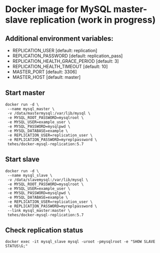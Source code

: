 # Docker image for MySQL master-slave replication (work in progress)

## Additional environment variables:
* REPLICATION_USER [default: replication]
* REPLICATION_PASSWORD [default: replication_pass]
* REPLICATION_HEALTH_GRACE_PERIOD [default: 3]
* REPLICATION_HEALTH_TIMEOUT [default: 10]
* MASTER_PORT [default: 3306]
* MASTER_HOST [default: master]

## Start master

```
docker run -d \
 --name mysql_master \
 -v /data/mastermysql:/var/lib/mysql \
 -e MYSQL_ROOT_PASSWORD=mysqlroot \
 -e MYSQL_USER=example_user \
 -e MYSQL_PASSWORD=mysqlpwd \
 -e MYSQL_DATABASE=example \
 -e REPLICATION_USER=replication_user \
 -e REPLICATION_PASSWORD=myreplpassword \
 tehes/docker-mysql-replication:5.7

```

## Start slave

```
docker run -d \
 --name mysql_slave \
 -v /data/slavemysql:/var/lib/mysql \
 -e MYSQL_ROOT_PASSWORD=mysqlroot \
 -e MYSQL_USER=example_user \
 -e MYSQL_PASSWORD=mysqlpwd \
 -e MYSQL_DATABASE=example \
 -e REPLICATION_USER=replication_user \
 -e REPLICATION_PASSWORD=myreplpassword \
 --link mysql_master:master \
 tehes/docker-mysql-replication:5.7
```

## Check replication status

```
docker exec -it mysql_slave mysql -uroot -pmysqlroot -e "SHOW SLAVE STATUS\G;"
```
